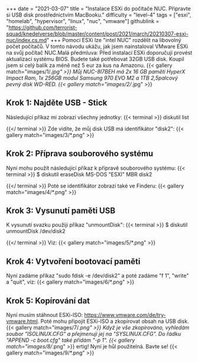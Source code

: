 +++
date = "2021-03-07"
title = "Instalace ESXi do počítače NUC. Připravte si USB disk prostřednictvím MacBooku."
difficulty = "level-4"
tags = ["esxi", "homelab", "hypervisor", "linux", "nuc", "vmware"]
githublink = "https://github.com/terrorist-squad/knedelverse/blob/master/content/post/2021/march/20210307-esxi-nuc/index.cs.md"
+++
Pomocí ESXi lze "intel NUC" rozdělit na libovolný počet počítačů. V tomto návodu ukážu, jak jsem nainstaloval VMware ESXi na svůj počítač NUC.Malá předmluva: Před instalací ESXi doporučuji provést aktualizaci systému BIOS. Budete také potřebovat 32GB USB disk. Koupil jsem si celý balík za méně než 5 eur za kus na Amazonu.
{{< gallery match="images/1/*.jpg" >}}
Můj NUC-8I7BEH má 2x 16 GB paměti HyperX Impact Ram, 1x 256GB modul Samsung 970 EVO M2 a 1TB 2,5palcový pevný disk WD-RED.
{{< gallery match="images/2/*.jpg" >}}

## Krok 1: Najděte USB - Stick
Následující příkaz mi zobrazí všechny jednotky:
{{< terminal >}}
diskutil list

{{</ terminal >}}
Zde vidíte, že můj disk USB má identifikátor "disk2":
{{< gallery match="images/3/*.png" >}}

## Krok 2: Příprava souborového systému
Nyní mohu použít následující příkaz k přípravě souborového systému:
{{< terminal >}}
$ diskutil eraseDisk MS-DOS "ESXI" MBR disk2

{{</ terminal >}}
Poté se identifikátor zobrazí také ve Finderu:
{{< gallery match="images/4/*.png" >}}

## Krok 3: Vysunutí paměti USB
K vysunutí svazku použiji příkaz "unmountDisk":
{{< terminal >}}
$ diskutil unmountDisk /dev/disk2

{{</ terminal >}}
Viz:
{{< gallery match="images/5/*.png" >}}

## Krok 4: Vytvoření bootovací paměti
Nyní zadáme příkaz "sudo fdisk -e /dev/disk2" a poté zadáme "f 1", "write" a "quit", viz:
{{< gallery match="images/6/*.png" >}}

## Krok 5: Kopírování dat
Nyní musím stáhnout ESXi-ISO: https://www.vmware.com/de/try-vmware.html. Poté mohu připojit ESXi-ISO a zkopírovat obsah na USB disk.
{{< gallery match="images/7/*.png" >}}
Když je vše zkopírováno, vyhledám soubor "ISOLINUX.CFG" a přejmenuji jej na "SYSLINUX.CFG". Do řádku "APPEND -c boot.cfg" také přidám "-p 1".
{{< gallery match="images/8/*.png" >}}
ertig! Nyní je hůl použitelná. Bavte se!
{{< gallery match="images/9/*.png" >}}
